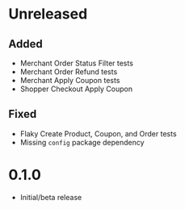# Unreleased

## Added
- Merchant Order Status Filter tests
- Merchant Order Refund tests
- Merchant Apply Coupon tests
- Shopper Checkout Apply Coupon

## Fixed

- Flaky Create Product, Coupon, and Order tests
- Missing `config` package dependency

# 0.1.0

- Initial/beta release
